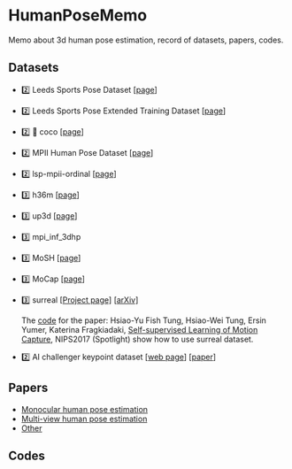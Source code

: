# HumanPoseMemo
Memo about 3d human pose estimation, record of datasets, papers, codes.

## Datasets

- :two: Leeds Sports Pose Dataset  [[page](http://sam.johnson.io/research/lsp.html)]

- :two: Leeds Sports Pose Extended Training Dataset [[page](http://sam.johnson.io/research/lspet.html)] 

- :two: :couple:  coco  [[page](http://cocodataset.org/#home)]

- :two: MPII Human Pose Dataset [[page](http://human-pose.mpi-inf.mpg.de/)]

- :two: lsp-mpii-ordinal [[page](https://www.seas.upenn.edu/~pavlakos/projects/ordinal/)]

- :three: h36m [[page](http://vision.imar.ro/human3.6m/description.php)]

- :three: up3d [[page](http://files.is.tuebingen.mpg.de/classner/up/)]
  
- :three: mpi_inf_3dhp

- :three: MoSH
  [[page](http://mosh.is.tue.mpg.de/)]

- :three: MoCap [[page](http://mocap.cs.cmu.edu/)]

- :three: surreal 
  [[Project page\]](http://www.di.ens.fr/willow/research/surreal/) [[arXiv\]](https://arxiv.org/abs/1701.01370)

   The [code](https://github.com/htung0101/3d_smpl) for the paper: Hsiao-Yu Fish Tung, Hsiao-Wei Tung, Ersin Yumer, Katerina Fragkiadaki, [Self-supervised Learning of Motion Capture](https://arxiv.org/abs/1712.01337), NIPS2017 (Spotlight)
show how to use surreal dataset.

- :two: AI challenger keypoint dataset
[[web page](https://challenger.ai/dataset/keypoint)]
[[paper](https://arxiv.org/abs/1711.06475)]


## Papers
- [Monocular human pose estimation](./paper/mono.md)
- [Multi-view human pose estimation](./paper/multi.md)
- [Other](./paper/other.md)


## Codes
